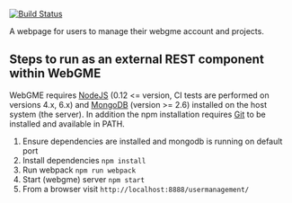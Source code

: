 [![Build Status](https://travis-ci.org/webgme/user-management-page.svg?branch=master)](https://travis-ci.org/webgme/user-management-page)

A webpage for users to manage their webgme account and projects.

## Steps to run as an external REST component within WebGME

WebGME requires [NodeJS](https://nodejs.org/) (0.12 <= version, CI tests are performed on versions 4.x, 6.x) and [MongoDB](https://www.mongodb.com/) (version >= 2.6) installed on the host system (the server).
In addition the npm installation requires [Git](https://git-scm.com) to be installed and available in PATH.

1. Ensure dependencies are installed and mongodb is running on default port 
2. Install dependencies `npm install`
3. Run webpack `npm run webpack`
4. Start (webgme) server `npm start`
5. From a browser visit `http://localhost:8888/usermanagement/`